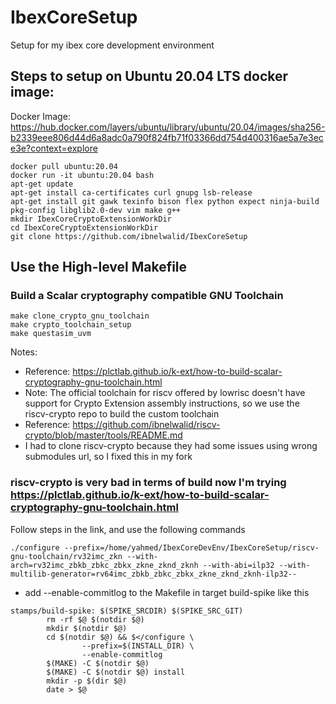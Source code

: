 # IbexCoreSetup
Setup for my ibex core development environment
## Steps to setup on Ubuntu 20.04 LTS docker image:
Docker Image: https://hub.docker.com/layers/ubuntu/library/ubuntu/20.04/images/sha256-b2339eee806d44d6a8adc0a790f824fb71f03366dd754d400316ae5a7e3ece3e?context=explore
```
docker pull ubuntu:20.04
docker run -it ubuntu:20.04 bash
apt-get update
apt-get install ca-certificates curl gnupg lsb-release
apt-get install git gawk texinfo bison flex python expect ninja-build pkg-config libglib2.0-dev vim make g++
mkdir IbexCoreCryptoExtensionWorkDir
cd IbexCoreCryptoExtensionWorkDir
git clone https://github.com/ibnelwalid/IbexCoreSetup
```

## Use the High-level Makefile
### Build a Scalar cryptography compatible GNU Toolchain
```
make clone_crypto_gnu_toolchain
make crypto_toolchain_setup
make questasim_uvm
```
Notes:
- Reference: https://plctlab.github.io/k-ext/how-to-build-scalar-cryptography-gnu-toolchain.html
- Note: The official toolchain for riscv offered by lowrisc doesn't have support for Crypto Extension assembly instructions, so we use the riscv-crypto repo to build the custom toolchain
- Reference: https://github.com/ibnelwalid/riscv-crypto/blob/master/tools/README.md
- I had to clone riscv-crypto because they had some issues using wrong submodules url, so I fixed this in my fork
### riscv-crypto is very bad in terms of build now I'm trying https://plctlab.github.io/k-ext/how-to-build-scalar-cryptography-gnu-toolchain.html
Follow steps in the link, and use the following commands
```
./configure --prefix=/home/yahmed/IbexCoreDevEnv/IbexCoreSetup/riscv-gnu-toolchain/rv32imc_zkn --with-arch=rv32imc_zbkb_zbkc_zbkx_zkne_zknd_zknh --with-abi=ilp32 --with-multilib-generator=rv64imc_zbkb_zbkc_zbkx_zkne_zknd_zknh-ilp32--
```
- add --enable-commitlog to the Makefile in target build-spike like this
```
stamps/build-spike: $(SPIKE_SRCDIR) $(SPIKE_SRC_GIT)
        rm -rf $@ $(notdir $@)
        mkdir $(notdir $@)
        cd $(notdir $@) && $</configure \
                --prefix=$(INSTALL_DIR) \
                --enable-commitlog
        $(MAKE) -C $(notdir $@)
        $(MAKE) -C $(notdir $@) install
        mkdir -p $(dir $@)
        date > $@
```

